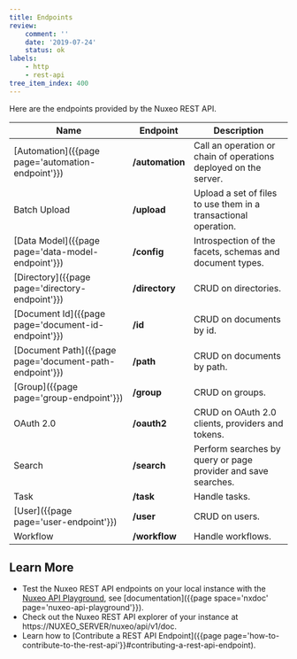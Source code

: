 ```yaml
---
title: Endpoints
review:
    comment: ''
    date: '2019-07-24'
    status: ok
labels:
    - http
    - rest-api
tree_item_index: 400
---
```


Here are the endpoints provided by the Nuxeo REST API.

| Name                                                    | Endpoint        | Description                                                      |
| ------------------------------------------------------- | --------------- | ---------------------------------------------------------------- |
| [Automation]({{page page='automation-endpoint'}})       | **/automation** | Call an operation or chain of operations deployed on the server. |
| Batch Upload                                            | **/upload**     | Upload a set of files to use them in a transactional operation.  |
| [Data Model]({{page page='data-model-endpoint'}})       | **/config**     | Introspection of the facets, schemas and document types.         |
| [Directory]({{page page='directory-endpoint'}})         | **/directory**  | CRUD on directories.                                             |
| [Document Id]({{page page='document-id-endpoint'}})     | **/id**         | CRUD on documents by id.                                         |
| [Document Path]({{page page='document-path-endpoint'}}) | **/path**       | CRUD on documents by path.                                       |
| [Group]({{page page='group-endpoint'}})                 | **/group**      | CRUD on groups.                                                  |
| OAuth 2.0                                               | **/oauth2**     | CRUD on OAuth 2.0 clients, providers and tokens.                 |
| Search                                                  | **/search**     | Perform searches by query or page provider and save searches.    |
| Task                   | **/task**       | Handle tasks.                                                    |
| [User]({{page page='user-endpoint'}})                   | **/user**       | CRUD on users.                                                   |
| Workflow           | **/workflow**   | Handle workflows.                                                |

## Learn More

- Test the Nuxeo REST API endpoints on your local instance with the [Nuxeo API Playground](http://nuxeo.github.io/api-playground/), see [documentation]({{page space='nxdoc' page='nuxeo-api-playground'}}).
- Check out the Nuxeo REST API explorer of your instance at https://NUXEO_SERVER/nuxeo/api/v1/doc.
- Learn how to [Contribute a REST API Endpoint]({{page page='how-to-contribute-to-the-rest-api'}}#contributing-a-rest-api-endpoint).
